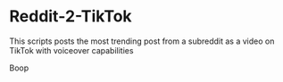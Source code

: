 # Reddit-2-TikTok
This scripts posts the most trending post from a subreddit as a video on TikTok with voiceover capabilities

Boop

